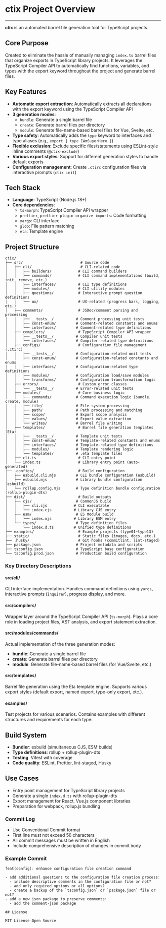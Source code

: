 # ctix Project Overview

---

**ctix** is an automated barrel file generation tool for TypeScript projects.

## Core Purpose

Created to eliminate the hassle of manually managing `index.ts` barrel files that organize exports in TypeScript library projects. It leverages the TypeScript Compiler API to automatically find functions, variables, and types with the export keyword throughout the project and generate barrel files.

## Key Features

- **Automatic export extraction**: Automatically extracts all declarations with the export keyword using the TypeScript Compiler API
- **3 generation modes**:
  - `bundle`: Generate a single barrel file
  - `create`: Generate barrel files per directory
  - `module`: Generate file-name-based barrel files for Vue, Svelte, etc.
- **Type safety**: Automatically adds the `type` keyword to interfaces and type aliases (e.g., `export { type IAmSuperHero }`)
- **Flexible exclusion**: Exclude specific files/statements using ESLint-style inline comments (`@ctix-exclude`)
- **Various export styles**: Support for different generation styles to handle default exports
- **Configuration management**: Create `.ctirc` configuration files via interactive prompts (`ctix init`)

## Tech Stack

- **Language**: TypeScript (Node.js 18+)
- **Core dependencies**:
  - `ts-morph`: TypeScript Compiler API wrapper
  - `prettier`, `prettier-plugin-organize-imports`: Code formatting
  - `yargs`: CLI interface
  - `glob`: File pattern matching
  - `eta`: Template engine

## Project Structure

```text
ctix/
├── src/                          # Source code
│   ├── cli/                      # CLI-related code
│   │   ├── builders/            # CLI command builders
│   │   ├── commands/            # CLI command implementations (build, init, remove, etc.)
│   │   ├── interfaces/          # CLI type definitions
│   │   ├── modules/             # CLI utility modules
│   │   ├── questions/           # Interactive prompt question definitions
│   │   └── ux/                  # UX-related (progress bars, logging, etc.)
│   ├── comments/                # JSDoc/comment parsing and processing
│   │   ├── __tests__/          # Comment processing unit tests
│   │   ├── const-enum/         # Comment-related constants and enums
│   │   └── interfaces/         # Comment-related type definitions
│   ├── compilers/               # TypeScript Compiler API wrapper
│   │   ├── __tests__/          # Compiler unit tests
│   │   └── interfaces/         # Compiler-related type definitions
│   ├── configs/                 # Configuration file management (.ctirc)
│   │   ├── __tests__/          # Configuration-related unit tests
│   │   ├── const-enum/         # Configuration-related constants and enums
│   │   ├── interfaces/         # Configuration-related type definitions
│   │   ├── modules/            # Configuration load/save modules
│   │   └── transforms/         # Configuration transformation logic
│   ├── errors/                  # Custom error classes
│   │   └── __tests__/          # Error-related unit tests
│   ├── modules/                 # Core business logic
│   │   ├── commands/           # Command execution logic (bundle, create, module)
│   │   ├── file/               # File system processing
│   │   ├── path/               # Path processing and matching
│   │   ├── scope/              # Export scope analysis
│   │   ├── values/             # Export value extraction
│   │   └── writes/             # Barrel file writing
│   ├── templates/               # Barrel file generation templates (Eta)
│   │   ├── __tests__/          # Template unit tests
│   │   ├── const-enum/         # Template-related constants and enums
│   │   ├── interfaces/         # Template-related type definitions
│   │   ├── modules/            # Template rendering logic
│   │   └── templates/          # .eta template files
│   ├── cli.ts                   # CLI entry point
│   └── index.ts                 # Library entry point (auto-generated)
├── .configs/                    # Build configuration
│   ├── esbuild.cli.mjs         # CLI bundle configuration (esbuild)
│   ├── esbuild.mjs             # Library bundle configuration (esbuild)
│   └── rollup.config.mjs       # Type definition bundle configuration (rollup-plugin-dts)
├── dist/                        # Build outputs
│   ├── cjs/                    # CommonJS build
│   │   ├── cli.cjs            # CLI executable
│   │   └── index.cjs          # Library CJS entry
│   ├── esm/                    # ES Module build
│   │   └── index.mjs          # Library ESM entry
│   └── types/                  # Type definition files
│       └── index.d.ts         # Unified type definitions
├── examples/                    # Example projects (type01~type13)
├── static/                      # Static files (images, docs, etc.)
├── .husky/                      # Git hooks (commitlint, lint-staged)
├── package.json                # Project metadata and scripts
├── tsconfig.json               # TypeScript base configuration
└── tsconfig.prod.json          # Production build configuration
```

### Key Directory Descriptions

#### src/cli/

CLI interface implementation. Handles command definitions using `yargs`, interactive prompts (`inquirer`), progress display, and more.

#### src/compilers/

Wrapper layer around the TypeScript Compiler API (`ts-morph`). Plays a core role in loading project files, AST analysis, and export statement extraction.

#### src/modules/commands/

Actual implementation of the three generation modes:

- **bundle**: Generate a single barrel file
- **create**: Generate barrel files per directory
- **module**: Generate file-name-based barrel files (for Vue/Svelte, etc.)

#### src/templates/

Barrel file generation using the Eta template engine. Supports various export styles (default export, named export, type-only export, etc.).

#### examples/

Test projects for various scenarios. Contains examples with different structures and requirements for each type.

## Build System

- **Bundler**: esbuild (simultaneous CJS, ESM builds)
- **Type definitions**: rollup + rollup-plugin-dts
- **Testing**: Vitest with coverage
- **Code quality**: ESLint, Prettier, lint-staged, Husky

## Use Cases

- Entry point management for TypeScript library projects
- Generate a single `index.d.ts` with rollup-plugin-dts
- Export management for React, Vue.js component libraries
- Preparation for webpack, rollup.js bundling

### Commit Log

- Use Conventional Commit format
- First line must not exceed 50 characters
- All commit messages must be written in English
- Include comprehensive description of changes in commit body

### Example Commit

```text
feat(config): enhance configuration file creation command

- add additional questions to the configuration file creation process:
  - include descriptive comments in the configuration file or not?
  - add only required options or all options?
  - create a backup of the `tsconfig.json` or `package.json` file or not?
- add a new json package to preserve comments:
  - add the comment-json package

## License

MIT License Open Source
```
